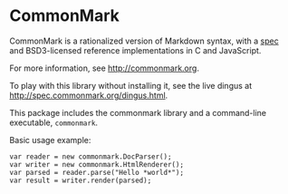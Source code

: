 CommonMark
==========

CommonMark is a rationalized version of Markdown syntax,
with a [spec][the spec] and BSD3-licensed reference
implementations in C and JavaScript.

For more information, see <http://commonmark.org>.

To play with this library without installing it, see
the live dingus at <http://spec.commonmark.org/dingus.html>.

This package includes the commonmark library and a
command-line executable, `commonmark`.

Basic usage example:

    var reader = new commonmark.DocParser();
    var writer = new commonmark.HtmlRenderer();
    var parsed = reader.parse("Hello *world*");
    var result = writer.render(parsed);

 [the spec]: http://spec.commonmark.org

